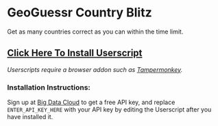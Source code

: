 # GeoGuessr Country Blitz

Get as many countries correct as you can within the time limit.

## **[Click Here To Install Userscript](https://github.com/miraclewhips/geoguessr-country-blitz/raw/master/geoguessr-country-blitz.user.js)**

*Userscripts require a browser addon such as [Tampermonkey](https://www.tampermonkey.net/).*

### **Installation Instructions:**

Sign up at  [Big Data Cloud](https://www.bigdatacloud.com/)  to get a free API key, and replace  `ENTER_API_KEY_HERE`  with your API key by editing the Userscript after you have installed it.